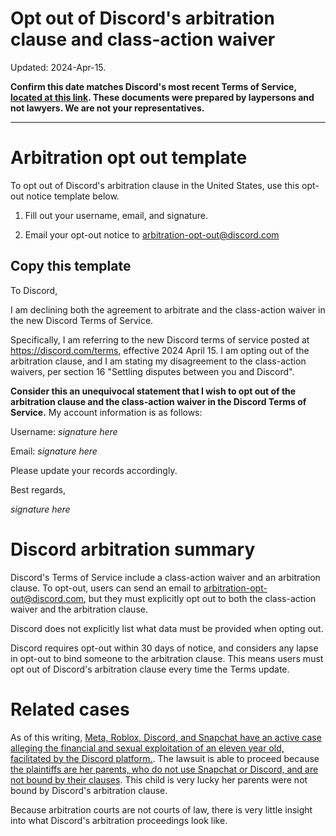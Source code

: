 Opt out of Discord's arbitration clause and class-action waiver
===

Updated: 2024-Apr-15.

**Confirm this date matches Discord's most recent Terms of Service, [located at this link](https://discord.com/terms). These documents were prepared by laypersons and not lawyers. We are not your representatives.**

---

# Arbitration opt out template

To opt out of Discord's arbitration clause in the United States, use this opt-out notice template below.

1. Fill out your username, email, and signature.

2. Email your opt-out notice to [arbitration-opt-out@discord.com](mailto:arbitration-opt-out@discord.com)

## Copy this template

To Discord,

I am declining both the agreement to arbitrate and the class-action waiver in the new Discord Terms of Service.

Specifically, I am referring to the new Discord terms of service posted at https://discord.com/terms, effective 2024 April 15. I am opting out of the arbitration clause, and I am stating my disagreement to the class-action waivers, per section 16 "Settling disputes between you and Discord".

**Consider this an unequivocal statement that I wish to opt out of the arbitration clause and the class-action waiver in the Discord Terms of Service.** My account information is as follows:

Username: *signature here*

Email: *signature here*

Please update your records accordingly.

Best regards,

*signature here*

# Discord arbitration summary

Discord's Terms of Service include a class-action waiver and an arbitration clause. To opt-out, users can send an email to [arbitration-opt-out@discord.com](mailto:arbitration-opt-out@discord.com), but they must explicitly opt out to both the class-action waiver and the arbitration clause.

Discord does not explicitly list what data must be provided when opting out.

Discord requires opt-out within 30 days of notice, and considers any lapse in opt-out to bind someone to the arbitration clause. This means users must opt out of Discord's arbitration clause every time the Terms update.

# Related cases

As of this writing, [Meta, Roblox, Discord, and Snapchat have an active case alleging the financial and sexual exploitation of an eleven year old, facilitated by the Discord platform.](https://socialmediavictims.org/press-releases/smvlc-files-first-lawsuit-against-roblox-discord/). The lawsuit is able to proceed because [the plaintiffs are her parents, who do not use Snapchat or Discord, and are not bound by their clauses](https://socialmediavictims.org/wp-content/uploads/2022/10/C.U.-S.U.-Complaint-10_4_22-Filed.pdf). This child is very lucky her parents were not bound by Discord's arbitration clause.

Because arbitration courts are not courts of law, there is very little insight into what Discord's arbitration proceedings look like. 
